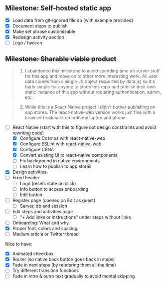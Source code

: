 ## Milestone: Self-hosted static app

- [x] Load data from git-ignored file db (with example provided)
- [x] Document steps to publish
- [x] Make set phrase customizable
- [x] Redesign activity section
- [ ] Logo / favicon

## ~~Milestone: Sharable viable product~~

> 1.  I abandoned this milestone to avoid spending time on server stuff for this app and move on to other more interesting work. All user data comes from a single JS object (exported by data.js) so it's fairly simple for anyone to clone this repo and publish their own static instance of this app without requiring authentication, admin, etc.

> 2.  While this is a React Native project I didn't bother publishing on app stores. The react-native-web version works just fine with a browser bookmark on both my laptop and phone.

- [ ] React Native (start with this to figure out design constraints and avoid rewriting code)
  - [x] Configure Cosmos with react-native-web
  - [x] Configure ESLint with react-native-web
  - [x] Configure CRNA
  - [x] Convert existing UI to react-native components
  - [ ] Fix background in native environments
  - [ ] Learn how to publish to app stores
- [x] Design activities
- [ ] Fixed header
  - [ ] Logo (resets state on click)
  - [ ] Info button to access onboarding
  - [ ] Edit button
- [ ] Register page (opened on Edit as guest)
  - [ ] Server, db and session
- [ ] Edit steps and activities page
  - [ ] "+ Add links or instructions" under steps without links
- [ ] Onboarding: What and why
- [x] Proper font, colors and spacing
- [ ] Medium article or Twitter thread

Nice to have:

- [x] Animated checkbox
- [x] Router (so native back button goes back in steps)
- [x] Fade in next steps (by rendering them all the time)
- [ ] Try different transition functions
- [ ] Fade in intro & outro text gradually to avoid mental skipping
